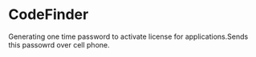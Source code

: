 # CodeFinder

Generating one time password to activate license for applications.Sends this passowrd over cell phone.
